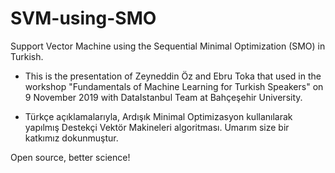 # SVM-using-SMO
Support Vector Machine using the Sequential Minimal Optimization (SMO) in Turkish.

* This is the presentation of Zeyneddin Öz and Ebru Toka that used in the workshop 
"Fundamentals of Machine Learning for Turkish Speakers" on 9 November 2019 with DataIstanbul Team at Bahçeşehir University. 

* Türkçe açıklamalarıyla, Ardışık Minimal Optimizasyon kullanılarak yapılmış Destekçi Vektör Makineleri algoritması. 
Umarım size bir katkımız dokunmuştur. 


Open source, better science!
